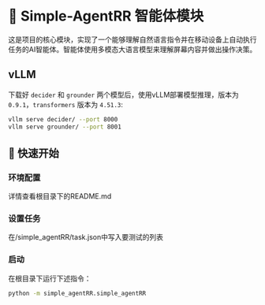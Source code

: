 # 🎯 Simple-AgentRR 智能体模块

这是项目的核心模块，实现了一个能够理解自然语言指令并在移动设备上自动执行任务的AI智能体。智能体使用多模态大语言模型来理解屏幕内容并做出操作决策。

## vLLM
下载好 `decider` 和 `grounder` 两个模型后，使用vLLM部署模型推理，版本为 `0.9.1`，`transformers` 版本为 `4.51.3`:
```bash
vllm serve decider/ --port 8000
vllm serve grounder/ --port 8001
```

## 🚀 快速开始

### 环境配置
详情查看根目录下的README.md

### 设置任务
在/simple_agentRR/task.json中写入要测试的列表

### 启动
在根目录下运行下述指令：
```bash
python -m simple_agentRR.simple_agentRR
```